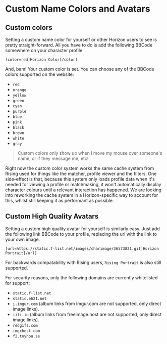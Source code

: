 # Custom Name Colors and Avatars

## Custom colors

Setting a custom name color for yourself or other Horizon users to see is pretty straight-forward. All you have to do is add the following BBCode somewhere on your character profile:
```bbcode
[color=red]Horizon Color[/color]
```

And, bam! Your custom color is set. You can choose any of the BBCode colors supported on the website:

- ``red``
- ``orange``
- ``yellow``
- ``green``
- ``cyan``
- ``purple``
- ``blue``
- ``pink``
- ``black``
- ``brown``
- ``white``
- ``gray``

> Custom colors only show up when I move my mouse over someone's name, or if they message me, etc!

Right now the custom color system works the same cache system from Rising used for things like the matcher, profile viewer and the filters. One side-effect is that, because this system only loads profile data when it's needed for viewing a profile or matchmaking, it won't automatically display character colours until a relevant interaction has happened. We are looking into reworking the cache system in a Horizon-specific way to account for this, whilst still keeping it as performant as possible.

## Custom High Quality Avatars

Setting a custom high quality avatar for yourself is similarly easy. Just add the following link BBCode to your profile, replacing the url with the link to your own image.
```bbcode
[url=https://static.f-list.net/images/charimage/36573821.gif]Horizon Portrait[/url]
```

For backwards compatability with Rising users, ``Rising Portrait`` is also still supported.


For security reasons, only the following domains are currently whitelisted for support:

- ``static.f-list.net``
- ``static.e621.net``
- ``i.imgur.com`` (album links from imgur.com are not supported, only direct image links).
- ``iili.io`` (album links from freeimage.host are not supported, only direct image links).
- ``redgifs.com``
- ``imgchest.com``
- ``f2.toyhou.se``
